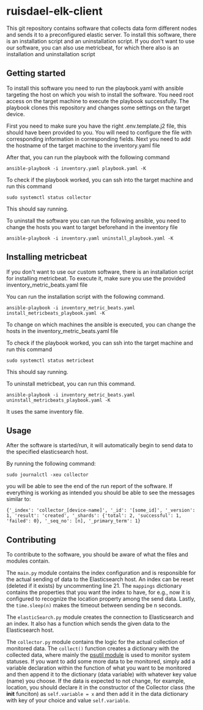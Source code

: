 # ruisdael-elk-client

This git repository contains software that collects data form different nodes and sends it to a preconfigured elastic server.
To install this software, there is an installation script and an uninstallation script. 
If you don't want to use our software, you can also use metricbeat, for which there also is an installation and uninstallation script


## Getting started

To install this software you need to run the playbook.yaml with ansible targeting the host on which you wish to install the software.
You need root access on the target machine to execute the playbook successfully. 
The playbook clones this repository and changes some settings on the target device. 

First you need to make sure you have the right .env.template.j2 file, this should have been provided to you.
You will need to configure the file with corresponding information in corresponding fields.
Next you need to add the hostname of the target machine to the inventory.yaml file

After that, you can run the playbook with the following command
```shell
ansible-playbook -i inventory.yaml playbook.yaml -K
```
To check if the playbook worked, you can ssh into the target machine and run this command
```shell
sudo systemctl status collector
```
This should say running.

To uninstall the software you can run the following ansible, you need to change the hosts you want to target beforehand in the inventory file
```shell
ansible-playbook -i inventory.yaml uninstall_playbook.yaml -K
```

## Installing metricbeat

If you don't want to use our custom software, there is an installation script for installing metricbeat. To execute it, make sure you use the provided inventory_metric_beats.yaml file

You can run the installation script with the following command.
```shell
ansible-playbook -i inventory_metric_beats.yaml install_metricbeats_playbook.yaml -K
```
To change on which machines the ansible is executed, you can change the hosts in the inventory_metric_beats.yaml file

To check if the playbook worked, you can ssh into the target machine and run this command
```shell
sudo systemctl status metricbeat
```
This should say running.

To uninstall metricbeat, you can run this command.
```shell
ansible-playbook -i inventory_metric_beats.yaml uninstall_metricbeats_playbook.yaml -K
```
It uses the same inventory file.

## Usage

After the software is started/run, it will automatically begin to send data to the specified elasticsearch host.

By running the following command:

```shell
sudo journalctl -xeu collector
```

you will be able to see the end of the run report of the software.
If everything is working as intended you should be able to see the messages similar to:
```
{'_index': 'collector_[device-name]', '_id': '[some_id]', '_version': 1, 'result': 'created', '_shards': {'total': 2, 'successful': 1, 'failed': 0}, '_seq_no': [n], '_primary_term': 1}
```

## Contributing

To contribute to the software, you should be aware of what the files and modules contain.

The `main.py` module contains the index configuration and is responsible for the actual sending of data to the
Elasticsearch host. An index can be reset (deleted if it exists) by uncommenting line 21. The `mappings` dictionary contains
the properties that you want the index to have, for e.g., now it is configured to recognize the location property
among the send data. Lastly, the `time.sleep(n)` makes the timeout between sending be n seconds.

The `elasticSearch.py` module creates the connection to Elasticsearch and an index. It also has a 
function which sends the given data to the Elasticsearch host.

The `collector.py` module contains the logic for the actual collection of monitored data. 
The `collect()` function creates a dictionary with the collected data, where mainly the [psutil
module](https://psutil.readthedocs.io/en/latest/) is used to monitor system statuses. If you 
want to add some more data to be monitored, simply add a variable declaration within the function
of what you want to be monitored and then append it to the dictionary (data variable) with whatever
key value (name) you choose. If the data is expected to not change, for example, location, you should
declare it in the constructor of the Collector class (the __init__ funciton) as `self.variable = x` and
then add it in the data dictionary with key of your choice and value `self.variable`.
